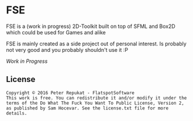 # FSE #

FSE is a (work in progress)  2D-Toolkit built on top of SFML and Box2D which could be used for Games and alike

FSE is mainly created as a side project out of personal interest. Is probably not very good and you probably shouldn't use it :P

*Work in Progress*

## License

```
Copyright © 2016 Peter Repukat - FlatspotSoftware
This work is free. You can redistribute it and/or modify it under the
terms of the Do What The Fuck You Want To Public License, Version 2,
as published by Sam Hocevar. See the license.txt file for more details.
``` 
